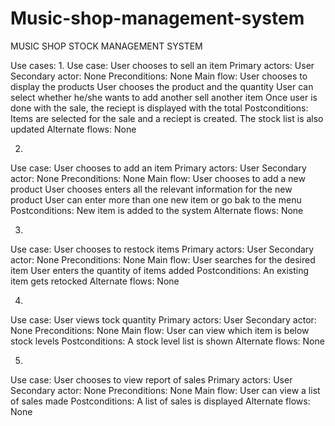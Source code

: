 # Music-shop-management-system

MUSIC SHOP STOCK MANAGEMENT SYSTEM

Use cases:
1. 
Use case: User chooses to sell an item 
Primary actors: User
Secondary actor: None
Preconditions: None
Main flow: User chooses to display the products 
           User chooses the product and the quantity 
           User can select whether he/she wants to add another sell another item 
           Once user is done with the sale, the reciept is displayed with the total
Postconditions: Items are selected for the sale and a reciept is created. The stock list is also updated
Alternate flows: None

2. 
Use case: User chooses to add an item 
Primary actors: User
Secondary actor: None
Preconditions: None
Main flow: User chooses to add a new product
           User chooses enters all the relevant information for the new product 
           User can enter more than one new item or go bak to the menu 
Postconditions: New item is added to the system 
Alternate flows: None

3. 
Use case: User chooses to restock items
Primary actors: User
Secondary actor: None
Preconditions: None
Main flow: User searches for the desired item 
           User enters the quantity of items added 
Postconditions: An existing item gets retocked
Alternate flows: None

4. 
Use case: User views tock quantity
Primary actors: User
Secondary actor: None
Preconditions: None
Main flow: User can view which item is below stock levels
Postconditions: A stock level list is shown
Alternate flows: None

5. 
Use case: User chooses to view report of sales 
Primary actors: User
Secondary actor: None
Preconditions: None
Main flow: User can view a list of sales made
Postconditions: A list of sales is displayed
Alternate flows: None


